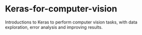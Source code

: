 # Keras-for-computer-vision
Introductions to Keras to perform computer vision tasks, with data exploration, error analysis and improving results.
